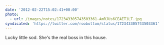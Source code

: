 ```yaml
---
date: '2012-02-22T15:02:41+00:00'
photo:
  - url: /images/notes/172343305743503361-AmRJUs6CEAET1LT.jpg
syndicated: 'https://twitter.com/roobottom/status/172343305743503361'
---
```

Lucky little sod. She's the real boss in this house. 
